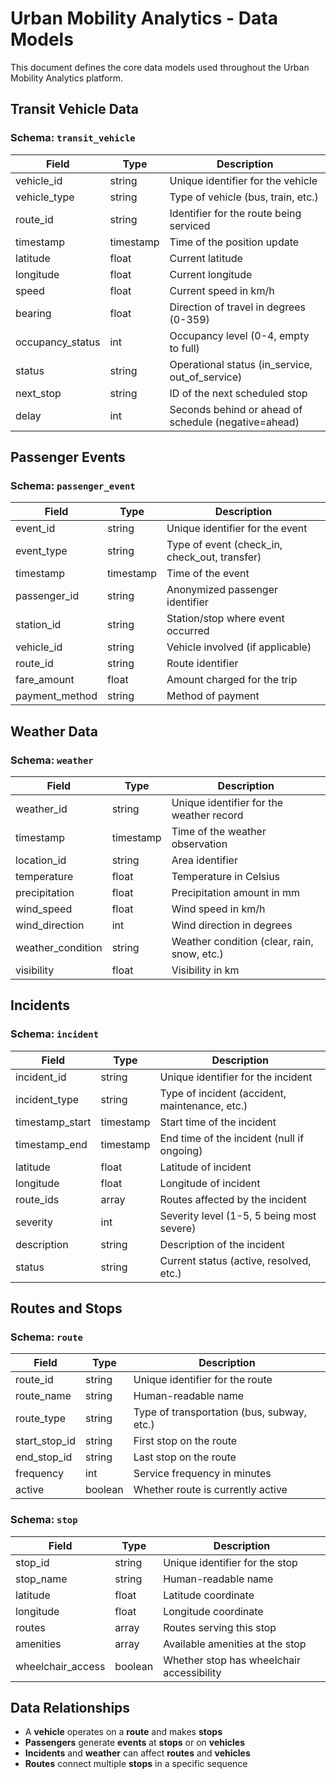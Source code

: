 # Urban Mobility Analytics - Data Models

This document defines the core data models used throughout the Urban Mobility Analytics platform.

## Transit Vehicle Data

### Schema: `transit_vehicle`
| Field            | Type      | Description                                        |
|------------------|-----------|---------------------------------------------------|
| vehicle_id       | string    | Unique identifier for the vehicle                  |
| vehicle_type     | string    | Type of vehicle (bus, train, etc.)                 |
| route_id         | string    | Identifier for the route being serviced            |
| timestamp        | timestamp | Time of the position update                        |
| latitude         | float     | Current latitude                                   |
| longitude        | float     | Current longitude                                  |
| speed            | float     | Current speed in km/h                              |
| bearing          | float     | Direction of travel in degrees (0-359)             |
| occupancy_status | int       | Occupancy level (0-4, empty to full)               |
| status           | string    | Operational status (in_service, out_of_service)    |
| next_stop        | string    | ID of the next scheduled stop                      |
| delay            | int       | Seconds behind or ahead of schedule (negative=ahead)|

## Passenger Events

### Schema: `passenger_event`
| Field            | Type      | Description                                        |
|------------------|-----------|---------------------------------------------------|
| event_id         | string    | Unique identifier for the event                    |
| event_type       | string    | Type of event (check_in, check_out, transfer)      |
| timestamp        | timestamp | Time of the event                                  |
| passenger_id     | string    | Anonymized passenger identifier                    |
| station_id       | string    | Station/stop where event occurred                  |
| vehicle_id       | string    | Vehicle involved (if applicable)                   |
| route_id         | string    | Route identifier                                   |
| fare_amount      | float     | Amount charged for the trip                        |
| payment_method   | string    | Method of payment                                  |

## Weather Data

### Schema: `weather`
| Field            | Type      | Description                                        |
|------------------|-----------|---------------------------------------------------|
| weather_id       | string    | Unique identifier for the weather record           |
| timestamp        | timestamp | Time of the weather observation                    |
| location_id      | string    | Area identifier                                    |
| temperature      | float     | Temperature in Celsius                             |
| precipitation    | float     | Precipitation amount in mm                         |
| wind_speed       | float     | Wind speed in km/h                                 |
| wind_direction   | int       | Wind direction in degrees                          |
| weather_condition| string    | Weather condition (clear, rain, snow, etc.)        |
| visibility       | float     | Visibility in km                                   |

## Incidents

### Schema: `incident`
| Field            | Type      | Description                                        |
|------------------|-----------|---------------------------------------------------|
| incident_id      | string    | Unique identifier for the incident                 |
| incident_type    | string    | Type of incident (accident, maintenance, etc.)     |
| timestamp_start  | timestamp | Start time of the incident                         |
| timestamp_end    | timestamp | End time of the incident (null if ongoing)         |
| latitude         | float     | Latitude of incident                               |
| longitude        | float     | Longitude of incident                              |
| route_ids        | array     | Routes affected by the incident                    |
| severity         | int       | Severity level (1-5, 5 being most severe)          |
| description      | string    | Description of the incident                        |
| status           | string    | Current status (active, resolved, etc.)            |

## Routes and Stops

### Schema: `route`
| Field            | Type      | Description                                        |
|------------------|-----------|---------------------------------------------------|
| route_id         | string    | Unique identifier for the route                    |
| route_name       | string    | Human-readable name                                |
| route_type       | string    | Type of transportation (bus, subway, etc.)         |
| start_stop_id    | string    | First stop on the route                            |
| end_stop_id      | string    | Last stop on the route                             |
| frequency        | int       | Service frequency in minutes                       |
| active           | boolean   | Whether route is currently active                  |

### Schema: `stop`
| Field            | Type      | Description                                        |
|------------------|-----------|---------------------------------------------------|
| stop_id          | string    | Unique identifier for the stop                     |
| stop_name        | string    | Human-readable name                                |
| latitude         | float     | Latitude coordinate                                |
| longitude        | float     | Longitude coordinate                               |
| routes           | array     | Routes serving this stop                           |
| amenities        | array     | Available amenities at the stop                    |
| wheelchair_access| boolean   | Whether stop has wheelchair accessibility          |

## Data Relationships

- A **vehicle** operates on a **route** and makes **stops**
- **Passengers** generate **events** at **stops** or on **vehicles**
- **Incidents** and **weather** can affect **routes** and **vehicles**
- **Routes** connect multiple **stops** in a specific sequence